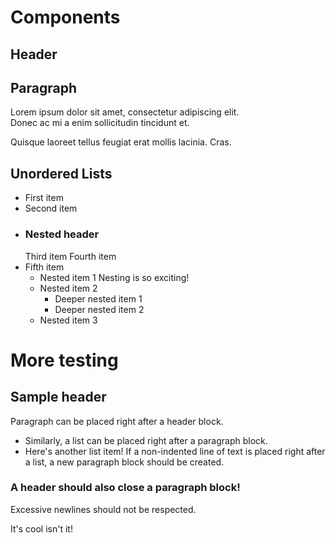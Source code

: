 # Components

 ##  Header

 ## Paragraph  

  Lorem ipsum dolor sit amet, consectetur adipiscing elit.   
 Donec ac mi a enim sollicitudin tincidunt et.  
  
Quisque laoreet tellus feugiat erat mollis lacinia. Cras.

##  Unordered Lists

- First item
 - Second item
- ### Nested header  
  Third item
   Fourth item
-  Fifth item  
   - Nested item 1
      Nesting is so exciting!
   -  Nested item 2
      -  Deeper nested item 1
      -  Deeper nested item 2  
     - Nested item 3 

# More testing 

## Sample header
Paragraph can be placed right after a header block.
- Similarly, a list can be placed right after a paragraph block.
- Here's another list item!
If a non-indented line of text is placed right after a list, a new paragraph block should be created.
### A header should also close a paragraph block!



Excessive newlines should not be respected.

It's cool isn't it!

